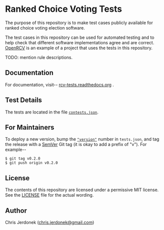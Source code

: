 Ranked Choice Voting Tests
==========================

The purpose of this repository is to make test cases publicly available
for ranked choice voting election software.

The test cases in this repository can be used for automated testing
and to help check that different software implementations agree and
are correct.  [OpenRCV][openrcv_github] is an example of a project that
uses the tests in this repository.

TODO: mention rule descriptions.


Documentation
-------------

For documentation, visit-- [rcv-tests.readthedocs.org][rcv_tests\_docs] .


Test Details
------------

The tests are located in the file [`contests.json`][test_data].


For Maintainers
---------------

To deploy a new version, bump the [`"version"`][version_number] number in
`tests.json`, and tag the release with a [SemVer][semver]
Git tag (it is okay to add a prefix of "v").  For example--

    $ git tag v0.2.0
    $ git push origin v0.2.0


License
-------

The contents of this repository are licensed under a permissive MIT license.
See the [LICENSE](LICENSE) file for the actual wording.


Author
------

Chris Jerdonek (<chris.jerdonek@gmail.com>)


[rcv_tests\_docs]: http://rcv-tests.readthedocs.org/en/latest/
[openrcv_github]: https://github.com/cjerdonek/open-rcv
[semver]: http://semver.org/
[test_data]: contests.json
[version_number]: https://github.com/cjerdonek/open-rcv-tests/blob/master/tests.json#L2
